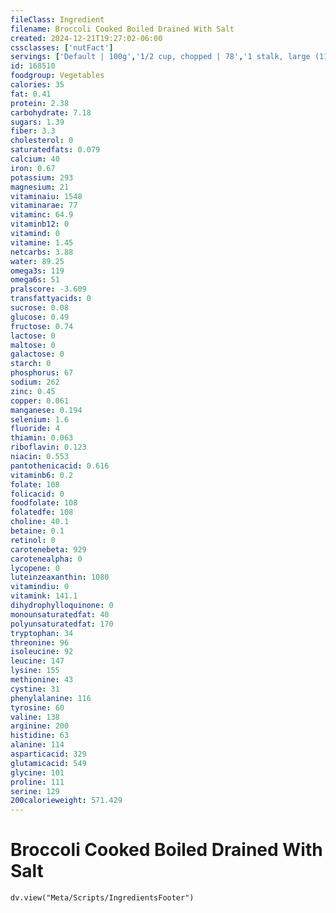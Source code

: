 ```yaml
---
fileClass: Ingredient
filename: Broccoli Cooked Boiled Drained With Salt
created: 2024-12-21T19:27:02-06:00
cssclasses: ['nutFact']
servings: ['Default | 100g','1/2 cup, chopped | 78','1 stalk, large (11 inch-12 inch long) | 280','1 stalk, medium (7-1/2 inch - 8 inch long) | 180','1 stalk, small (5 inch long) | 140','1 spear (about 5 inch long) | 37']
id: 168510
foodgroup: Vegetables
calories: 35
fat: 0.41
protein: 2.38
carbohydrate: 7.18
sugars: 1.39
fiber: 3.3
cholesterol: 0
saturatedfats: 0.079
calcium: 40
iron: 0.67
potassium: 293
magnesium: 21
vitaminaiu: 1548
vitaminarae: 77
vitaminc: 64.9
vitaminb12: 0
vitamind: 0
vitamine: 1.45
netcarbs: 3.88
water: 89.25
omega3s: 119
omega6s: 51
pralscore: -3.609
transfattyacids: 0
sucrose: 0.08
glucose: 0.49
fructose: 0.74
lactose: 0
maltose: 0
galactose: 0
starch: 0
phosphorus: 67
sodium: 262
zinc: 0.45
copper: 0.061
manganese: 0.194
selenium: 1.6
fluoride: 4
thiamin: 0.063
riboflavin: 0.123
niacin: 0.553
pantothenicacid: 0.616
vitaminb6: 0.2
folate: 108
folicacid: 0
foodfolate: 108
folatedfe: 108
choline: 40.1
betaine: 0.1
retinol: 0
carotenebeta: 929
carotenealpha: 0
lycopene: 0
luteinzeaxanthin: 1080
vitamindiu: 0
vitamink: 141.1
dihydrophylloquinone: 0
monounsaturatedfat: 40
polyunsaturatedfat: 170
tryptophan: 34
threonine: 96
isoleucine: 92
leucine: 147
lysine: 155
methionine: 43
cystine: 31
phenylalanine: 116
tyrosine: 60
valine: 138
arginine: 200
histidine: 63
alanine: 114
asparticacid: 329
glutamicacid: 549
glycine: 101
proline: 111
serine: 129
200calorieweight: 571.429
---
```


# Broccoli Cooked Boiled Drained With Salt

```dataviewjs
dv.view("Meta/Scripts/IngredientsFooter")
```